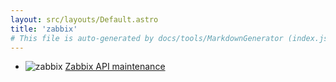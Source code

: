 ```yaml
---
layout: src/layouts/Default.astro
title: 'zabbix'
# This file is auto-generated by docs/tools/MarkdownGenerator (index.js)
---
```


<ul>

<li>

![zabbix](https://i.octopus.com/library/step-templates/zabbix.png) [Zabbix API maintenance](/zabbix/zabbix-api-maintenance/)

</li>
        
</ul>
